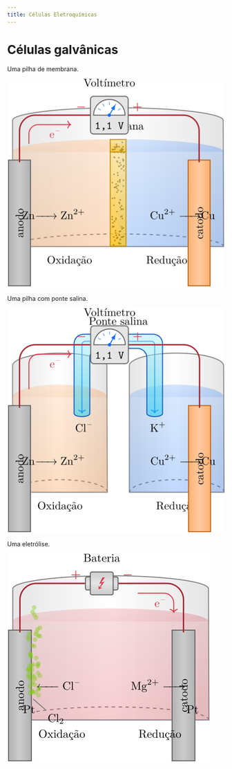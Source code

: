 ```yaml
---
title: Células Eletroquímicas
---
```


# Células galvânicas

Uma pilha de membrana.

![](2K-1D.svg)

Uma pilha com ponte salina.

![](2K-2D.svg)

Uma eletrólise.

![](2K-3D.svg)
